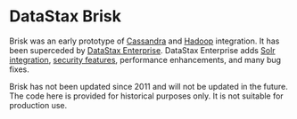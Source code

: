 DataStax Brisk
==============

Brisk was an early prototype of [Cassandra](http://cassandra.apache.org) and [Hadoop](http://hadoop.apache.org) integration.  It has been superceded by [DataStax Enterprise](http://www.datastax.com/what-we-offer/products-services/datastax-enterprise).  DataStax Enterprise adds [Solr integration](http://www.datastax.com/what-we-offer/products-services/datastax-enterprise/apache-solr), [security features](http://www.datastax.com/resources/whitepapers/whats-new-in-dse3), performance enhancements, and many bug fixes.  

Brisk has not been updated since 2011 and will not be updated in the future.  The code here is provided for historical purposes only.  It is not suitable for production use.
